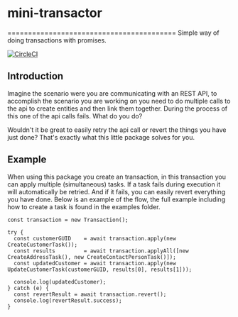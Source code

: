 # mini-transactor
=========================================
Simple way of doing transactions with promises.

[![CircleCI](https://circleci.com/gh/rthewhite/mini-transactor.svg?style=svg)](https://circleci.com/gh/rthewhite/mini-transactor)

## Introduction
Imagine the scenario were you are communicating with an REST API, to accomplish the scenario you are working on
you need to do multiple calls to the api to create entities and then link them together. During the process of this
one of the api calls fails. What do you do?

Wouldn't it be great to easily retry the api call or revert the things you have just done? That's exactly what this little package solves for you.

## Example
When using this package you create an transaction, in this transaction you can apply multiple (simultaneous) tasks.
If a task fails during execution it will automatically be retried. And if it fails, you can easily revert everything you have done.
Below is an example of the flow, the full example including how to create a task is found in the examples folder.

```
const transaction = new Transaction();

try {
  const customerGUID    = await transaction.apply(new CreateCustomerTask());
  const results         = await transaction.applyAll([new CreateAddressTask(), new CreateContactPersonTask()]);
  const updatedCustomer = await transaction.apply(new UpdateCustomerTask(customerGUID, results[0], results[1]));

  console.log(updatedCustomer);
} catch (e) {
  const revertResult = await transaction.revert();
  console.log(revertResult.success);
}
```
